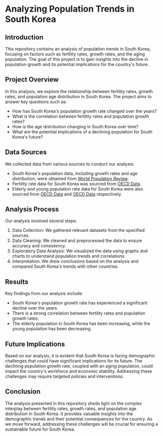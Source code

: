 # Analyzing Population Trends in South Korea

## Introduction
This repository contains an analysis of population trends in South Korea, focusing on factors such as fertility rates, growth rates, and the aging population. The goal of this project is to gain insights into the decline in population growth and its potential implications for the country's future.

## Project Overview
In this analysis, we explore the relationship between fertility rates, growth rates, and population age distribution in South Korea. The project aims to answer key questions such as:

- How has South Korea's population growth rate changed over the years?
- What is the correlation between fertility rates and population growth rates?
- How is the age distribution changing in South Korea over time?
- What are the potential implications of a declining population for South Korea's future?

## Data Sources
We collected data from various sources to conduct our analysis:

- South Korea's population data, including growth rates and age distribution, were obtained from [World Population Review](https://worldpopulationreview.com/countries/south-korea-population).
- Fertility rate data for South Korea was sourced from [OECD Data](https://data.oecd.org/pop/fertility-rates.htm).
- Elderly and young population rate data for South Korea were also sourced from [OECD Data](https://data.oecd.org/pop/elderly-population.htm#indicator-chart) and [OECD Data](https://data.oecd.org/pop/young-population.htm#indicator-chart) respectively.

## Analysis Process
Our analysis involved several steps:

1. Data Collection: We gathered relevant datasets from the specified sources.
2. Data Cleaning: We cleaned and preprocessed the data to ensure accuracy and consistency.
3. Exploratory Data Analysis: We visualized the data using graphs and charts to understand population trends and correlations.
4. Interpretation: We drew conclusions based on the analysis and compared South Korea's trends with other countries.

## Results
Key findings from our analysis include:

- South Korea's population growth rate has experienced a significant decline over the years.
- There is a strong correlation between fertility rates and population growth rates.
- The elderly population in South Korea has been increasing, while the young population has been decreasing.

## Future Implications
Based on our analysis, it is evident that South Korea is facing demographic challenges that could have significant implications for its future. The declining population growth rate, coupled with an aging population, could impact the country's workforce and economic stability. Addressing these challenges may require targeted policies and interventions.

## Conclusion
The analysis presented in this repository sheds light on the complex interplay between fertility rates, growth rates, and population age distribution in South Korea. It provides valuable insights into the demographic trends and their potential consequences for the country. As we move forward, addressing these challenges will be crucial for ensuring a sustainable future for South Korea.
